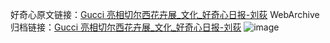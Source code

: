 好奇心原文链接：[Gucci 亮相切尔西花卉展_文化_好奇心日报-刘荻](https://www.qdaily.com/articles/588.html)
WebArchive归档链接：[Gucci 亮相切尔西花卉展_文化_好奇心日报-刘荻](http://web.archive.org/web/20170920025558/http://www.qdaily.com/articles/588.html)
![image](http://ww3.sinaimg.cn/large/007d5XDply1g3v43mrjeoj30u034kb29)